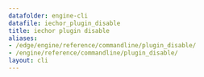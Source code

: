 ```yaml
---
datafolder: engine-cli
datafile: iechor_plugin_disable
title: iechor plugin disable
aliases:
- /edge/engine/reference/commandline/plugin_disable/
- /engine/reference/commandline/plugin_disable/
layout: cli
---
```


<!--
This page is automatically generated from iEchor's source code. If you want to
suggest a change to the text that appears here, open a ticket or pull request
in the source repository on GitHub:

https://github.com/iechor/cli
-->
